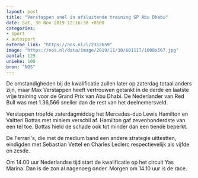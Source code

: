 ```yaml
---
layout: post
title: "Verstappen snel in afsluitende training GP Abu Dhabi"
date: Sat, 30 Nov 2019 12:16:38 +0100
categories: 
- sport 
- autosport 
externe_link: "https://nos.nl/l/2312659"
image: "https://nos.nl/data/image/2019/11/30/601117/1008x567.jpg"
aantal: 129
unieke: 100
bron: "NOS"
---
```


<p>De omstandigheden bij de kwalificatie zullen later op zaterdag totaal anders zijn, maar Max Verstappen heeft vertrouwen getankt in de derde en laatste vrije training voor de Grand Prix van Abu Dhabi. De Nederlander van Red Bull was met 1.36,566 sneller dan de rest van het deelnemersveld.</p>
<p>Verstappen troefde zaterdagmiddag het Mercedes-duo Lewis Hamilton en Valtteri Bottas met miniem verschil af. Hamilton gaf zevenhonderdste van een tel toe. Bottas hield de schade ook tot minder dan een tiende beperkt.</p>
<p>De Ferrari's, die met de medium band een andere strategie uittestten, eindigden met Sebastian Vettel en Charles Leclerc respectievelijk als vijfde en zesde.</p>
<p>Om 14.00 uur Nederlandse tijd start de kwalificatie op het circuit Yas Marina. Dan is de zon al nagenoeg onder. Morgen om 14.10 uur is de race.</p>
